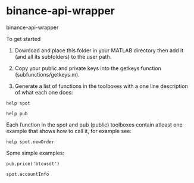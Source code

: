# binance-api-wrapper
binance-api-wrapper

To get started 

1. Download and place this folder in your MATLAB directory then add it (and all its subfolders) to the user path. 

2. Copy your public and private keys into the getkeys function (subfunctions/getkeys.m).

3. Generate a list of functions in the toolboxes with a one line description of what each one does:

`help spot`

`help pub`

Each function in the spot and pub (public) toolboxes contain atleast one example that shows how to call it, for example see: 

`help spot.newOrder`


Some simple examples:

`pub.price('btcusdt')`

`spot.accountInfo`

